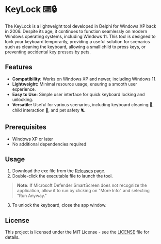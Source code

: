 # KeyLock ⌨️​​🔒​
The KeyLock is a lightweight tool developed in Delphi for Windows XP back in 2006.
Despite its age, it continues to function seamlessly on modern Windows operating systems,
including Windows 11. This tool is designed to lock your keyboard temporarily, providing
a useful solution for scenarios such as cleaning the keyboard, allowing a small child to
press keys, or preventing accidental key presses by pets.

## Features

- **Compatibility:** Works on Windows XP and newer, including Windows 11.
- **Lightweight:** Minimal resource usage, ensuring a smooth user experience.
- **Easy to Use:** Simple user interface for quick keyboard locking and unlocking.
- **Versatile:** Useful for various scenarios, including keyboard cleaning 🧹, child interaction 👶, and pet safety 🐈.

## Prerequisites

- Windows XP or later
- No additional dependencies required

## Usage

1. Download the exe file from the [Releases](./releases/latest) page.
2. Double-click the executable file to launch the tool.
> **Note:** If Microsoft Defender SmartScreen does not recognize the application, allow it to run by clicking on "More Info" and selecting "Run Anyway."
3. To unlock the keyboard, close the app window.

## License

This project is licensed under the MIT License - see the [LICENSE](./LICENSE) file for details.
